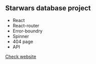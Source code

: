 ## Starwars database project

- React
- React-router
- Error-boundry
- Spinner
- 404 page
- API

[Check website](https://starwars-apibd.netlify.app/)

